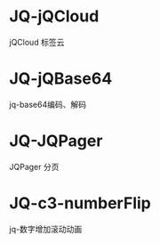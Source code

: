 # JQ-jQCloud
jQCloud 标签云
# JQ-jQBase64
jq-base64编码、解码
# JQ-JQPager
JQPager 分页
# JQ-c3-numberFlip
jq-数字增加滚动动画


